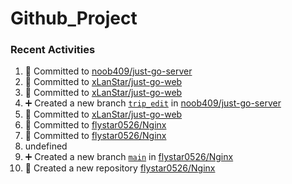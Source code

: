 # Github_Project

### Recent Activities
<!--START_SECTION:activity-->
1. 📝 Committed to [noob409/just-go-server](https://github.com/noob409/just-go-server/commit/f771dcecffabef2f34a61dfdd079ea05a10e2e60)
2. 📝 Committed to [xLanStar/just-go-web](https://github.com/xLanStar/just-go-web/commit/fddbef0c4adaeae0838db307348e750eb4d6ce2d)
3. 📝 Committed to [xLanStar/just-go-web](https://github.com/xLanStar/just-go-web/commit/5c89c2cb0ef541e08cf610fa36c0e63203bf96c9)
4. ➕ Created a new branch [`trip_edit`](https://github.com/noob409/just-go-server/tree/trip_edit) in [noob409/just-go-server](https://github.com/noob409/just-go-server)
5. 📝 Committed to [xLanStar/just-go-web](https://github.com/xLanStar/just-go-web/commit/0c9830922c9101f056179ee63c7b2f275b598f56)
6. 📝 Committed to [flystar0526/Nginx](https://github.com/flystar0526/Nginx/commit/640795b6949cef67dafa17cdf000e6201a25468d)
7. 📝 Committed to [flystar0526/Nginx](https://github.com/flystar0526/Nginx/commit/3e5ceda2b917ecd719bb414998c19b241294eabf)
8. undefined
9. ➕ Created a new branch [`main`](https://github.com/flystar0526/Nginx/tree/main) in [flystar0526/Nginx](https://github.com/flystar0526/Nginx)
10. 🎉 Created a new repository [flystar0526/Nginx](https://github.com/flystar0526/Nginx)
<!--END_SECTION:activity-->
